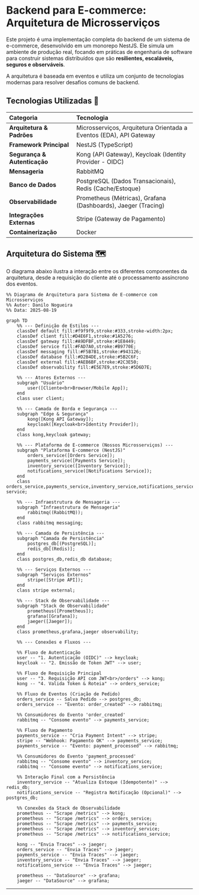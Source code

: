 # Backend para E-commerce: Arquitetura de Microsserviços

Este projeto é uma implementação completa do backend de um sistema de e-commerce, desenvolvido em um monorepo NestJS. Ele simula um ambiente de produção real, focando em práticas de engenharia de software para construir sistemas distribuídos que são **resilientes, escaláveis, seguros e observáveis**.

A arquitetura é baseada em eventos e utiliza um conjunto de tecnologias modernas para resolver desafios comuns de backend.

## Tecnologias Utilizadas 🚀

| Categoria | Tecnologia |
| :--- | :--- |
| **Arquitetura & Padrões** | Microsserviços, Arquitetura Orientada a Eventos (EDA), API Gateway |
| **Framework Principal** | NestJS (TypeScript) |
| **Segurança & Autenticação** | Kong (API Gateway), Keycloak (Identity Provider - OIDC) |
| **Mensageria** | RabbitMQ |
| **Banco de Dados** | PostgreSQL (Dados Transacionais), Redis (Cache/Estoque) |
| **Observabilidade** | Prometheus (Métricas), Grafana (Dashboards), Jaeger (Tracing) |
| **Integrações Externas** | Stripe (Gateway de Pagamento) |
| **Containerização** | Docker |

## Arquitetura do Sistema 🗺️

O diagrama abaixo ilustra a interação entre os diferentes componentes da arquitetura, desde a requisição do cliente até o processamento assíncrono dos eventos.

```mermaid
%% Diagrama de Arquitetura para Sistema de E-commerce com Microsserviços
%% Autor: Danilo Nogueira
%% Data: 2025-08-19

graph TD
    %% --- Definição de Estilos ---
    classDef default fill:#f9f9f9,stroke:#333,stroke-width:2px;
    classDef client fill:#D4E6F1,stroke:#1A5276;
    classDef gateway fill:#A9DFBF,stroke:#1E8449;
    classDef service fill:#FAD7A0,stroke:#B9770E;
    classDef messaging fill:#F5B7B1,stroke:#943126;
    classDef database fill:#D2B4DE,stroke:#5B2C6F;
    classDef external fill:#AEB6BF,stroke:#2C3E50;
    classDef observability fill:#E5E7E9,stroke:#5D6D7E;

    %% --- Atores Externos ---
    subgraph "Usuário"
        user([Cliente<br>Browser/Mobile App]);
    end
    class user client;

    %% --- Camada de Borda e Segurança ---
    subgraph "Edge & Segurança"
        kong([Kong API Gateway]);
        keycloak([Keycloak<br>Identity Provider]);
    end
    class kong,keycloak gateway;
    
    %% --- Plataforma de E-commerce (Nossos Microsserviços) ---
    subgraph "Plataforma E-commerce (NestJS)"
        orders_service([Orders Service]);
        payments_service([Payments Service]);
        inventory_service([Inventory Service]);
        notifications_service([Notifications Service]);
    end
    class orders_service,payments_service,inventory_service,notifications_service service;

    %% --- Infraestrutura de Mensageria ---
    subgraph "Infraestrutura de Mensageria"
        rabbitmq((RabbitMQ));
    end
    class rabbitmq messaging;

    %% --- Camada de Persistência ---
    subgraph "Camada de Persistência"
        postgres_db[(PostgreSQL)];
        redis_db[(Redis)];
    end
    class postgres_db,redis_db database;

    %% --- Serviços Externos ---
    subgraph "Serviços Externos"
        stripe([Stripe API]);
    end
    class stripe external;

    %% --- Stack de Observabilidade ---
    subgraph "Stack de Observabilidade"
        prometheus([Prometheus]);
        grafana([Grafana]);
        jaeger([Jaeger]);
    end
    class prometheus,grafana,jaeger observability;
    
    %% --- Conexões e Fluxos ---
    
    %% Fluxo de Autenticação
    user -- "1. Autenticação (OIDC)" --> keycloak;
    keycloak -- "2. Emissão de Token JWT" --> user;
    
    %% Fluxo de Requisição Principal
    user -- "3. Requisição API com JWT<br>/orders" --> kong;
    kong -- "4. Valida Token & Roteia" --> orders_service;
    
    %% Fluxo de Eventos (Criação de Pedido)
    orders_service -- Salva Pedido --> postgres_db;
    orders_service -- "Evento: order_created" --> rabbitmq;
    
    %% Consumidores do Evento 'order_created'
    rabbitmq -- "Consome evento" --> payments_service;
    
    %% Fluxo de Pagamento
    payments_service -- "Cria Payment Intent" --> stripe;
    stripe -- "Webhook: Pagamento OK" --> payments_service;
    payments_service -- "Evento: payment_processed" --> rabbitmq;

    %% Consumidores do Evento 'payment_processed'
    rabbitmq -- "Consome evento" --> inventory_service;
    rabbitmq -- "Consome evento" --> notifications_service;

    %% Interação Final com a Persistência
    inventory_service -- "Atualiza Estoque (Idempotente)" --> redis_db;
    notifications_service -- "Registra Notificação (Opcional)" --> postgres_db;
    
    %% Conexões da Stack de Observabilidade
    prometheus -- "Scrape /metrics" --> kong;
    prometheus -- "Scrape /metrics" --> orders_service;
    prometheus -- "Scrape /metrics" --> payments_service;
    prometheus -- "Scrape /metrics" --> inventory_service;
    prometheus -- "Scrape /metrics" --> notifications_service;

    kong -- "Envia Traces" --> jaeger;
    orders_service -- "Envia Traces" --> jaeger;
    payments_service -- "Envia Traces" --> jaeger;
    inventory_service -- "Envia Traces" --> jaeger;
    notifications_service -- "Envia Traces" --> jaeger;

    prometheus -- "DataSource" --> grafana;
    jaeger -- "DataSource" --> grafana;
```

-----
